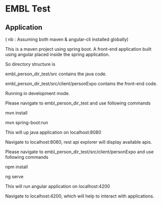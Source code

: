 
# EMBL Test

## Application

( nb : Assuming both maven & angular-cli installed globally)

This is a maven project using spring boot. A front-end application built using angular placed inside the spring application.

So directory structure is 

embl_person_dir_test/src contains the java code.

embl_person_dir_test/src/client/personExpo contains the front-end code.

Running in development mode.

Please navigate to embl_person_dir_test and use following commands

mvn install 

mvn spring-boot:run

This will up java application on localhost:8080

Navigate to localhost:8080, rest api explorer will display available apis.



Please navigate to embl_person_dir_test/src/client/personExpo and use following commands

npm install 

ng serve

This will run angular application on localhost:4200

Navigate to localhost:4200, which will help to interact with applications.

